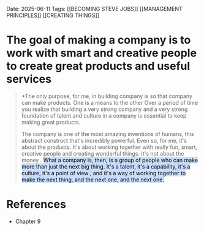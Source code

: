 Date: 2025-06-11
Tags: [[BECOMING STEVE JOBS]] [[MANAGEMENT PRINCIPLES]] [[CREATING THINGS]]

# The goal of making a company is to work with smart and creative people to create great products and useful services

>*The only purpose, for me, in building company is so that company can make products. One is a means to the other
>Over a period  of time you realize that building a very strong company and a very strong foundation of talent 
> and culture in a company is essential to keep making great products.
>
> The company is one of the most amazing inventions of humans, this abstract construct that's incredibly powerful. 
> Even so, for me, it's about the products. It's about working together with really fun, smart, creative people and creating 
> wonderful things. It's not about the money . <mark style="background: #ADCCFFA6;">What a company is, then, is a group of people who can make more than just 
 the next big thing. It's a talent, it's a capability, it's a culture, it's a point of view , and it's a way of working together to make 
 the next thing, and the next one, and the next one.</mark>  
# References 
- Chapter 9